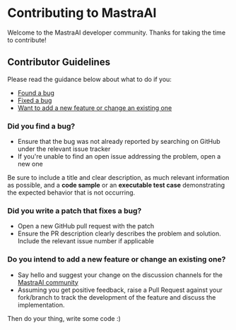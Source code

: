 # Contributing to MastraAI

Welcome to the MastraAI developer community. Thanks for taking the time to contribute!

## Contributor Guidelines

Please read the guidance below about what to do if you:

- [Found a bug](#did-you-find-a-bug)
- [Fixed a bug](#did-you-write-a-patch-that-fixes-a-bug)
- [Want to add a new feature or change an existing one](#do-you-intend-to-add-a-new-feature-or-change-an-existing-one)

### Did you find a bug?

- Ensure that the bug was not already reported by searching on GitHub under the relevant issue tracker
- If you're unable to find an open issue addressing the problem, open a new one

Be sure to include a title and clear description, as much relevant information as possible, and a **code sample** or an **executable test case** demonstrating the expected behavior that is not occurring.

### Did you write a patch that fixes a bug?

- Open a new GitHub pull request with the patch
- Ensure the PR description clearly describes the problem and solution. Include the relevant issue number if applicable

### Do you intend to add a new feature or change an existing one?

- Say hello and suggest your change on the discussion channels for the [MastraAI community](https://discord.gg/TpapMTnjyB)
- Assuming you get positive feedback, raise a Pull Request against your fork/branch to track the development of the feature and discuss the implementation.

Then do your thing, write some code :)
